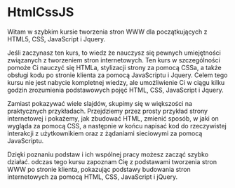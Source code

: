 # HtmlCssJS
Witam w szybkim kursie tworzenia stron WWW dla początkujących z HTML5, CSS,  JavaScript i Jquery.     

Jeśli zaczynasz ten kurs, to wiedz że nauczysz się pewnych umiejętności związanych z tworzeniem stron internetowych. 
Ten kurs w szczególności pomoże Ci nauczyć się HTMLa,  stylizacji strony za pomocą CSSa, 
a także obsługi kodu po stronie klienta za pomocą JavaScriptu i Jquery. Celem tego kursu nie jest nabycie kompletnej wiedzy, 
ale umożliwienie Ci w ciągu kilku godzin zrozumienia podstawowych pojęć HTML, CSS, JavaScript i Jquery.

Zamiast pokazywać wiele slajdów, skupimy się w większości na praktycznych przykładach. 
Przejdziemy przez prosty przykład strony internetowej i pokażemy, jak zbudować HTML, zmienić sposób, 
w jaki on wygląda za pomocą CSS, a następnie w końcu napisać kod do rzeczywistej interakcji z użytkownikiem 
oraz z żądaniami sieciowymi za pomocą JavaScriptu. 

Dzięki poznaniu podstaw i ich wspólnej pracy możesz zacząć szybko działać. 
odczas tego kursu zapoznam Cię z podstawami tworzenia stron WWW po stronie klienta, 
pokazując podstawy budowania stron internetowych za pomocą HTML, CSS, JavaScript i jQuery. 
